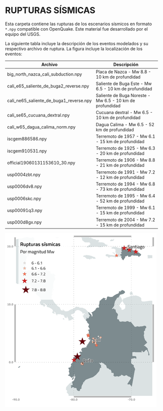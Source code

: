 # RUPTURAS SÍSMICAS

Esta carpeta contiene las rupturas de los escenarios sísmicos en formato `*.npy` compatible con OpenQuake.
Este material fue desarrollado por el equipo del USGS.

La siguiente tabla incluye la descripción de los eventos modelados y su respectivo archivo de ruptura. La figura incluye la localización de los eventos:

| Archivo | Descripción |
| -------- | --------- |
| big_north_nazca_cali_subduction.npy | Placa de Nazca - Mw 8.8 - 10 km de profundidad |
| cali_e65_saliente_de_buga2_reverse.npy | Saliente de Buga Este - Mw 6.5 - 10 km de profundidad |
| cali_ne65_saliente_de_buga1_reverse.npy | Saliente de Buga Noreste - Mw 6.5 - 10 km de profundidad |
| cali_se65_cucuana_dextral.npy | Cucuana dextral - Mw 6.5 - 10 km de profundidad |
| cali_w65_dagua_calima_norm.npy | Dagua Calima - Mw 6.5 - 52 km de profundidad |
| iscgem886586.npy | Terremoto de 1957 - Mw 6.1 - 15 km de profundidad |
| iscgem910531.npy | Terremoto de 1925 - Mw 6.3 - 20 km de profundidad |
| official19060131153610_30.npy | Terremoto de 1906 - Mw 8.8 - 21 km de profundidad |
| usp0004zbt.npy | Terremoto de 1991 - Mw 7.2 - 12 km de profundidad |
| usp0006dv8.npy | Terremoto de 1994 - Mw 6.8 - 73 km de profundidad |
| usp0006skc.npy | Terremoto de 1995 - Mw 6.4 - 52 km de profundidad |
| usp00091q3.npy | Terremoto de 1999 - Mw 6.1 - 15 km de profundidad |
| usp000d8gx.npy | Terremoto de 2004 - Mw 7.2 - 15 km de profundidad |

<p align="left">
  <img src="./epicenter_location.png" alt="Cali_Microzonificacion" width="500">
</p>